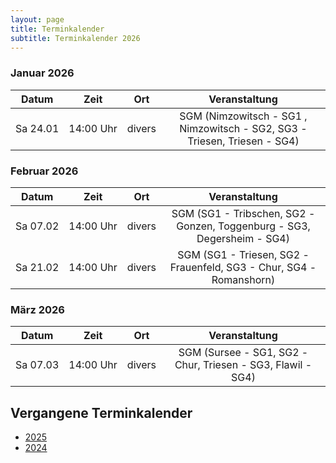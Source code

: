 ```yaml
---
layout: page
title: Terminkalender
subtitle: Terminkalender 2026
---
```


### Januar 2026

| Datum                 |          Zeit          |  Ort   |                               Veranstaltung                               |
|-----------------------|:----------------------:|:------:|:-------------------------------------------------------------------------:|
| <nobr>Sa 24.01</nobr> | <nobr>14:00 Uhr</nobr> | divers | SGM (Nimzowitsch - SG1 , Nimzowitsch - SG2, SG3 - Triesen, Triesen - SG4) |

### Februar 2026

| Datum                 |          Zeit          |  Ort   |                              Veranstaltung                              |
|-----------------------|:----------------------:|:------:|:-----------------------------------------------------------------------:|
| <nobr>Sa 07.02</nobr> | <nobr>14:00 Uhr</nobr> | divers | SGM (SG1 - Tribschen, SG2 - Gonzen, Toggenburg - SG3, Degersheim - SG4) |
| <nobr>Sa 21.02</nobr> | <nobr>14:00 Uhr</nobr> | divers |   SGM (SG1 - Triesen, SG2 - Frauenfeld, SG3 - Chur, SG4 - Romanshorn)   |

### März 2026

| Datum                 |          Zeit          |  Ort   |                        Veranstaltung                        |
|-----------------------|:----------------------:|:------:|:-----------------------------------------------------------:|
| <nobr>Sa 07.03</nobr> | <nobr>14:00 Uhr</nobr> | divers | SGM (Sursee - SG1, SG2 - Chur, Triesen - SG3, Flawil - SG4) |

## Vergangene Terminkalender

- [2025](/terminkalender/2025)
- [2024](/terminkalender/2024)
